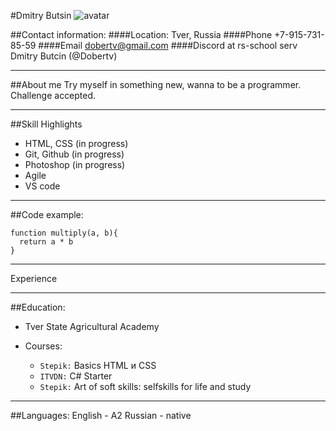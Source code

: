 #Dmitry Butsin
![avatar](https://disk.yandex.ru/i/TyQJBmvsc8jvtQ)

##Contact information:
####Location: 
Tver, Russia
####Phone
+7-915-731-85-59
####Email
dobertv@gmail.com
####Discord at rs-school serv
Dmitry Butcin (@Dobertv)
___
##About me
Try myself in something new, wanna to be a programmer. Challenge accepted.
___
##Skill Highlights
* HTML, CSS (in progress)
* Git, Github (in progress)
* Photoshop (in progress)
* Agile
* VS code
___
##Code example:
```
function multiply(a, b){
  return a * b
}
```
___
Experience
___
##Education:
* Tver State Agricultural Academy

* Courses:
    * `Stepik:` Basics HTML и CSS
    * `ITVDN:` C# Starter
    * `Stepik:` Art of soft skills: selfskills for life and study
___
##Languages:
English - A2
Russian - native

